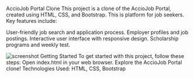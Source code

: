 AccioJob Portal Clone
This project is a clone of the AccioJob Portal, created using HTML, CSS, and Bootstrap. This is platform for job seekers. Key features include:

User-friendly job search and application process.
Employer profiles and job postings.
Interactive user interface with responsive design.
Scholarship programs and weekly test.

![screenshot](https://github.com/profileShravan/profileShravan.github.io/assets/99458822/ba36d76a-0bd7-46b5-b32f-c691983341db)
Getting Started
To get started with this project, follow these steps:
Open index.html in your web browser.
Explore the AccioJob Portal clone!
Technologies Used: HTML, CSS, Bootstrap

